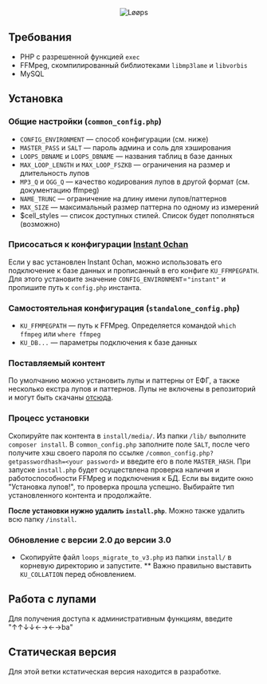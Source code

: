 <p align="center">
  <img src="http://i.imgur.com/4blLPjP.png" alt="Løøps"/>
</p>

## Требования
* PHP с разрешенной функцией `exec`
* FFMpeg, скомпилированный библиотеками `libmp3lame` и `libvorbis`
* MySQL

## Установка

### Общие настройки (`common_config.php`)
* `CONFIG_ENVIRONMENT` — способ конфигурации (см. ниже)
* `MASTER_PASS` и `SALT` — пароль админа и соль для хэширования
* `LOOPS_DBNAME` и `LOOPS_DBNAME` — названия таблиц в базе данных
* `MAX_LOOP_LENGTH` и `MAX_LOOP_FSZKB` — ограничения на размер и длительность лупов
* `MP3_Q` и `OGG_Q` — качество кодирования лупов в другой формат (см. документацию ffmpeg)
* `NAME_TRUNC` — ограничение на длину имени лупов/паттернов
* `MAX_SIZE` — максимальный размер паттерна по одному из измерений
* $cell_styles — список доступных стилей. Список будет пополняться (возможно)

### Присосаться к конфигурации [Instant 0chan](https://github.com/Juribiyan/instant-0chan)
Если у вас установлен Instant 0chan, можно использовать его подключение к базе данных и прописанный в его конфиге `KU_FFMPEGPATH`. Для этого установите значение `CONFIG_ENVIRONMENT`=`"instant"` и пропишите путь к `config.php` инстанта.

### Самостоятельная конфигурация (`standalone_config.php`)
* `KU_FFMPEGPATH` — путь к FFMpeg. Определяется командой `which ffmpeg` или `where ffmpeg`
* `KU_DB...` — параметры подключения к базе данных

### Поставляемый контент
По умолчанию можно установить лупы и паттерны от ЕФГ, а также несколько екстра лупов и паттернов. Лупы не включены в репозиторий и могут быть скачаны [отсюда](https://disk.yandex.ru/d/Va_9wJITK0xxZw).

### Процесс установки
Скопируйте пак контента в `install/media/`.
Из папки `/lib/` выполните `composer install`.
В `common_config.php` заполните поле `SALT`, после чего получите хэш своего пароля по ссылке `/common_config.php?getpasswordhash=<your password>` и введите его в поле `MASTER_HASH`.
При запуске `install.php` будет осуществлена проверка наличия и работоспособности FFMpeg и подключения к БД. Если вы видите окно "Установка лупов!", то проверка прошла успешно. Выбирайте тип установленного контента и продолжайте.

**После установки нужно удалить `install.php`**. Можно также удалить всю папку `/install`.

### Обновление с версии 2.0 до версии 3.0
* Скопируйте файл `loops_migrate_to_v3.php` из папки `install/` в корневую директорию и запустите.
** Важно правильно выставить `KU_COLLATION` перед обновлением.

## Работа с лупами
Для получения доступа к административным функциям, введите "↑↑↓↓←→←→ba"

## Статическая версия
Для этой ветки кстатическая версия находится в разработке.
